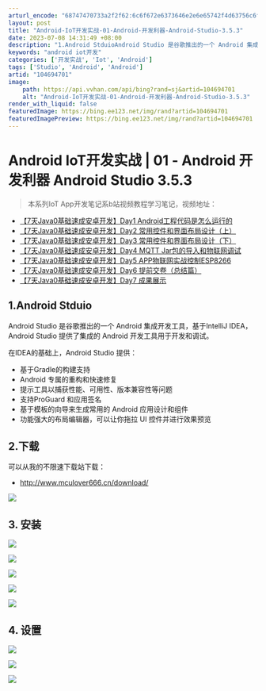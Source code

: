 ```yaml
---
arturl_encode: "68747470733a2f2f62:6c6f672e6373646e2e6e65742f4d63756c6f7665723636362f:61727469636c652f64657461696c732f313034363934373031"
layout: post
title: "Android-IoT开发实战-01-Android-开发利器-Android-Studio-3.5.3"
date: 2023-07-08 14:31:49 +08:00
description: "1.Android StduioAndroid Studio 是谷歌推出的一个 Android 集成"
keywords: "android iot开发"
categories: ['开发实战', 'Iot', 'Android']
tags: ['Studio', 'Android', 'Android']
artid: "104694701"
image:
    path: https://api.vvhan.com/api/bing?rand=sj&artid=104694701
    alt: "Android-IoT开发实战-01-Android-开发利器-Android-Studio-3.5.3"
render_with_liquid: false
featuredImage: https://bing.ee123.net/img/rand?artid=104694701
featuredImagePreview: https://bing.ee123.net/img/rand?artid=104694701
---
```


# Android IoT开发实战 | 01 - Android 开发利器 Android Studio 3.5.3

> 本系列IoT App开发笔记系b站视频教程学习笔记，视频地址：

* [【7天Java0基础速成安卓开发】Day1 Android工程代码是怎么运行的](https://www.bilibili.com/video/av88068983/)
* [【7天Java0基础速成安卓开发】Day2 常用控件和界面布局设计（上）](https://www.bilibili.com/video/av88113422/)
* [【7天Java0基础速成安卓开发】Day3 常用控件和界面布局设计（下）](https://www.bilibili.com/video/av88316547/)
* [【7天Java0基础速成安卓开发】Day4 MQTT Jar包的导入和物联网调试](https://www.bilibili.com/video/av88465755/)
* [【7天Java0基础速成安卓开发】Day5 APP物联网实战控制ESP8266](https://www.bilibili.com/video/av88640614/)
* [【7天Java0基础速成安卓开发】Day6 提前交卷（总结篇）](https://www.bilibili.com/video/av88802458/)
* [【7天Java0基础速成安卓开发】Day7 成果展示](https://www.bilibili.com/video/av88952426/)

## 1.Android Stduio

Android Studio 是谷歌推出的一个 Android 集成开发工具，基于IntelliJ IDEA，Android Studio 提供了集成的 Android 开发工具用于开发和调试。

在IDEA的基础上，Android Studio 提供：

* 基于Gradle的构建支持
* Android 专属的重构和快速修复
* 提示工具以捕获性能、可用性、版本兼容性等问题
* 支持ProGuard 和应用签名
* 基于模板的向导来生成常用的 Android 应用设计和组件
* 功能强大的布局编辑器，可以让你拖拉 UI 控件并进行效果预览

## 2.下载

可以从我的不限速下载站下载：

* <http://www.mculover666.cn/download/>

![](https://i-blog.csdnimg.cn/blog_migrate/0ae4e7cb64dcb122fcc69358f34721ca.png)

## 3. 安装

![](https://i-blog.csdnimg.cn/blog_migrate/47721fddc7c7d334164ad188bcfb1cdf.png)
  
![](https://i-blog.csdnimg.cn/blog_migrate/da16db9c6147036cdc4e057b6d258589.png)
  
![](https://i-blog.csdnimg.cn/blog_migrate/14d18fb26ef13b4d0e48247cab2a91b1.png)
  
![](https://i-blog.csdnimg.cn/blog_migrate/42572b321ab41adca432e730f3a2e775.png)
  
![](https://i-blog.csdnimg.cn/blog_migrate/90047d49f35adae9e722e7cad19f77c8.png)

## 4. 设置

![](https://i-blog.csdnimg.cn/blog_migrate/a78d84aa0ea61d08f7b204a8ea3ed767.png)
  
![](https://i-blog.csdnimg.cn/blog_migrate/33113efa31de6ca704a3dc53d893b9cb.png)
  
![](https://i-blog.csdnimg.cn/blog_migrate/e886dbda5d8c7ac8e1fb7c6b735e3aaf.png)